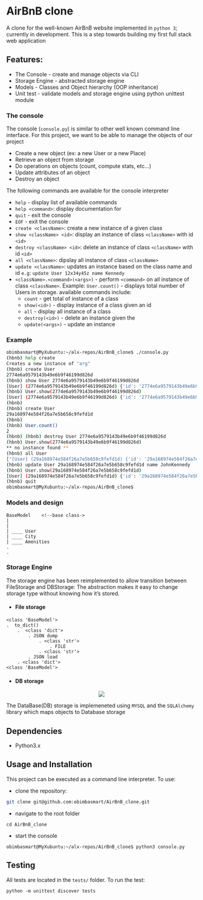 # AirBnB clone
A clone for the well-known AirBnB website implemented in `python 3`; currently in development. This is a step towards building my first full stack web application

## Features:
- The Console - create and manage objects via CLI
- Storage Engine - abstracted storage engine
- Models - Classes and Object hierarchy (OOP inheritance)
- Unit test - validate models and storage engine using python unittest module

### The console
The console (`console.py`) is similar to other well known command line interface. For this project, we want to be able to manage the objects of our project
- Create a new object (ex: a new User or a new Place)
- Retrieve an object from storage
- Do operations on objects (count, compute stats, etc…)
- Update attributes of an object
- Destroy an object

The following commands are available for the console interpreter
 - `help` - display list of available commands
 - `help <command>`: display documentation for <command>
 - `quit` - exit the console
 - `EOF` - exit the console
 - `create <className>`: create a new instance of a given class
 - `show <className> <id>`: display an instance of class `<className>` with id `<id>`
 - `destroy <className> <id>`: delete an instance of class `<className>` with id `<id>`
 - `all <className>`: dipslay all instance of class `<className>`
 - `update <className>`: updates an instance based on the class name and id `e.g`: `update User 12x34y45z name Kennedy`
 - `<className>.<command>(<args>)` - perform `<command>` on all instance of class `<className>`. Example: `User.count()` - displays total number of Users in storage. available commands include:
    - `count` - get total of instance of a class
    - `show(<id>)` - display instance of a class given an id
    - `all` - display all instance of a class
    - `destroy(<id>)` - delete an instance given the <id>
    - `update(<args>)` - update an instance

### Example
```bash
obimbasmart@MyXubuntu:~/alx-repos/AirBnB_clone$ ./console.py
(hbnb) help create
Creates a new instance of "arg"
(hbnb) create User
2774e6a9579143b49e6b9f46199d826d
(hbnb) show User 2774e6a9579143b49e6b9f46199d826d
[User] (2774e6a9579143b49e6b9f46199d826d) {'id': '2774e6a9579143b49e6b9f46199d826d', 'created_at': datetime.datetime(2023, 11, 5, 5, 15, 27, 301396), 'updated_at': datetime.datetime(2023, 11, 5, 5, 15, 27, 301462)}
(hbnb) User.show(2774e6a9579143b49e6b9f46199d826d)
[User] (2774e6a9579143b49e6b9f46199d826d) {'id': '2774e6a9579143b49e6b9f46199d826d', 'created_at': datetime.datetime(2023, 11, 5, 5, 15, 27, 301396), 'updated_at': datetime.datetime(2023, 11, 5, 5, 15, 27, 301462)}
(hbnb) 
(hbnb) create User
29a168974e584f26a7e5b658c9fefd1d
(hbnb) 
(hbnb) User.count()
2
(hbnb) (hbnb) destroy User 2774e6a9579143b49e6b9f46199d826d
(hbnb) User.show(2774e6a9579143b49e6b9f46199d826d)
** no instance found **
(hbnb) all User
["[User] (29a168974e584f26a7e5b658c9fefd1d) {'id': '29a168974e584f26a7e5b658c9fefd1d', 'created_at': datetime.datetime(2023, 11, 5, 5, 16, 49, 706721), 'updated_at': datetime.datetime(2023, 11, 5, 5, 16, 49, 706775)}"]
(hbnb) update User 29a168974e584f26a7e5b658c9fefd1d name JohnKennedy
(hbnb) User.show(29a168974e584f26a7e5b658c9fefd1d)
[User] (29a168974e584f26a7e5b658c9fefd1d) {'id': '29a168974e584f26a7e5b658c9fefd1d', 'created_at': datetime.datetime(2023, 11, 5, 5, 16, 49, 706721), 'updated_at': datetime.datetime(2023, 11, 5, 5, 21, 33, 554893), 'name': 'JohnKennedy'}
(hbnb) quit
obimbasmart@MyXubuntu:~/alx-repos/AirBnB_clone$
```

### Models and design
```
BaseModel    <!--base class->
|
|
| ____ User 
| ____ City
| ____ Amenities
.
.
``````

### Storage Engine

 The storage engine has been reimplemented to allow transition between FileStorage and DBStorage:  The abstraction makes it easy to change storage type  without knowing how it’s stored.

- #### File storage
```
<class 'BaseModel'>
.  to_dict()
    .  <class 'dict'>
        . JSON dump
            . <class 'str'>
                . FILE
            . <class 'str'>
        . JSON load
    . <class 'dict'>
<class 'BaseModel'>
```

- #### DB storage

<div align=center>
<img src  = "https://s3.amazonaws.com/alx-intranet.hbtn.io/uploads/medias/2020/9/daaef631636b40e0a279a8f240703e065f9d3481.jpg?X-Amz-Algorithm=AWS4-HMAC-SHA256&X-Amz-Credential=AKIARDDGGGOUSBVO6H7D%2F20231219%2Fus-east-1%2Fs3%2Faws4_request&X-Amz-Date=20231219T192726Z&X-Amz-Expires=86400&X-Amz-SignedHeaders=host&X-Amz-Signature=46cf0def45763dc6cce417f4efc51394e73a760f1cae5eb681c2644fe4c30b6c">
</div>

The DataBase(DB) storage is implemeneted using `MYSQL` and the `SQLAlchemy` library which maps objects to Database storage


## Dependencies
- Python3.x

## Usage and Installation
This project can be executed as a command line interpreter. To use:
- clone the repository:
```bash
git clone git@github.com:obimbasmart/AirBnB_clone.git
```
- navigate to the root folder
```
cd AirBnB_clone
```
- start the console
```
obimbasmart@MyXubuntu:~/alx-repos/AirBnB_clone$ python3 console.py
```

## Testing
All tests are located in the `tests/` folder. To run the test:
```
python -m unittest discover tests
```















